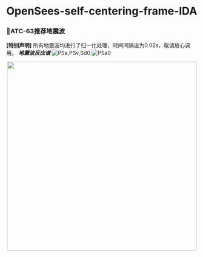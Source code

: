 # OpenSees-self-centering-frame-IDA
### :panda_face:ATC-63推荐地震波 ###   
**[特别声明]**
所有地震波均进行了归一化处理，时间间隔设为0.02s，敬请放心调用。
***地震波反应谱***
![PSa,PSv,Sd0](https://user-images.githubusercontent.com/98397090/215052423-706f35e6-3e8a-414b-8fba-5f2682c5886d.png)
![PSa0](https://user-images.githubusercontent.com/98397090/215052469-05645b38-305d-40fd-9ebd-fd08d976df0d.png)

<div align=center><img width="500" height="500" src="https://user-images.githubusercontent.com/98397090/215063645-e698ed05-4f70-49cd-b98b-91d4692649ec.png"/></div>

